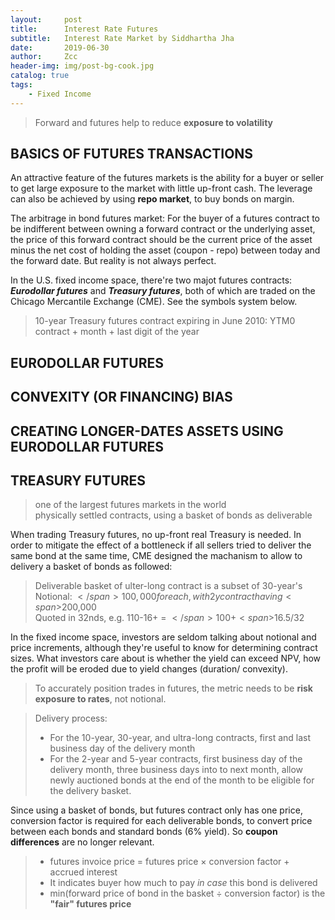 ```yaml
---
layout:     post
title:      Interest Rate Futures
subtitle:   Interest Rate Market by Siddhartha Jha
date:       2019-06-30
author:     Zcc
header-img: img/post-bg-cook.jpg
catalog: true
tags:
    - Fixed Income
---
```


> Forward and futures help to reduce **exposure to volatility**

## BASICS OF FUTURES TRANSACTIONS

An attractive feature of the futures markets is the ability for a buyer or seller to get large exposure to the market with little up-front cash. The leverage can also be achieved by using **repo market**, to buy bonds on margin.

The arbitrage in bond futures market: For the buyer of a futures contract to be indifferent between owning a forward contract or the underlying asset, the price of this forward contract should be the current price of the asset minus the net cost of holding the asset (coupon - repo) between today and the forward date. But reality is not always perfect. 

In the U.S. fixed income space, there're two majot futures contracts: ***Eurodollar futures*** and ***Treasury futures***, both of which are traded on the Chicago Mercantile Exchange (CME). See the symbols system below. 
> 10-year Treasury futures contract expiring in June 2010: YTM0  
> contract + month + last digit of the year

## EURODOLLAR FUTURES

## CONVEXITY (OR FINANCING) BIAS

## CREATING LONGER-DATES ASSETS USING EURODOLLAR FUTURES

## TREASURY FUTURES

> one of the largest futures markets in the world  
> physically settled contracts, using a basket of bonds as deliverable  

When trading Treasury futures, no up-front real Treasury is needed. In order to mitigate the effect of a bottleneck if all sellers tried to deliver the same bond at the same time, CME designed the machanism to allow to delivery a basket of bonds as followed: 

> Deliverable basket of ulter-long contract is a subset of 30-year's  
> Notional: <span>$</span>100,000 for each, with 2y contract having <span>$</span>200,000  
> Quoted in 32nds, e.g. 110-16+ = <span>$</span>100 + <span>$</span>16.5/32  

In the fixed income space, investors are seldom talking about notional and price increments, although they're useful to know for determining contract sizes. What investors care about is whether the yield can exceed NPV, how the profit will be eroded due to yield changes (duration/ convexity).
> To accurately position trades in futures, the metric needs to be **risk exposure to rates**, not notional.  

> Delivery process: 
> * For the 10-year, 30-year, and ultra-long contracts, first and last business day of the delivery month
> * For the 2-year and 5-year contracts, first business day of the delivery month, three business days into to next month, allow newly auctioned bonds at the end of the month to be eligible for the delivery basket. 

Since using a basket of bonds, but futures contract only has one price, conversion factor is required for each deliverable bonds, to convert price between each bonds and standard bonds (6% yield). So **coupon differences** are no longer relevant. 
> * futures invoice price = futures price $\times$ conversion factor + accrued interest
> * It indicates buyer how much to pay *in case* this bond is delivered
> * min(forward price of bond in the basket $\div$ conversion factor) is the **"fair" futures price**









